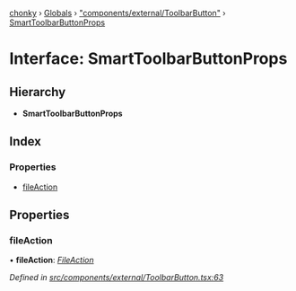 [chonky](../README.md) › [Globals](../globals.md) › ["components/external/ToolbarButton"](../modules/_components_external_toolbarbutton_.md) › [SmartToolbarButtonProps](_components_external_toolbarbutton_.smarttoolbarbuttonprops.md)

# Interface: SmartToolbarButtonProps

## Hierarchy

* **SmartToolbarButtonProps**

## Index

### Properties

* [fileAction](_components_external_toolbarbutton_.smarttoolbarbuttonprops.md#fileaction)

## Properties

###  fileAction

• **fileAction**: *[FileAction](_types_file_actions_types_.fileaction.md)*

*Defined in [src/components/external/ToolbarButton.tsx:63](https://github.com/TimboKZ/Chonky/blob/faab549/src/components/external/ToolbarButton.tsx#L63)*
